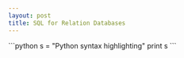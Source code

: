 ```yaml
---
layout: post
title: SQL for Relation Databases
---
```

<div class="copy-code-button">
</div>
```python
s = "Python syntax highlighting"
print s
```



